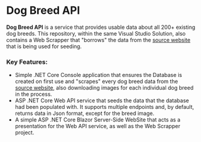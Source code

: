 # Dog Breed API
**Dog Breed API** is a service that provides usable data about all 200+ existing dog breeds. This repository, within the same Visual Studio Solution, also contains a Web Scrapper that "borrows" the data from the [source website](http://www.vetstreet.com/dogs) that is being used for seeding.

### Key Features:
* Simple .NET Core Console application that ensures the Database is created on first use and "scrapes" every dog breed data from the [source website](http://www.vetstreet.com/dogs), also downloading images for each individual dog breed in the process.
* ASP .NET Core Web API service that seeds the data that the database had been populated with. It supports multiple endpoints and, by default, returns data in Json format, except for the breed image.
* A simple ASP .NET Core Blazor Server-Side WebSite that acts as a presentation for the Web API service, as well as the Web Scrapper project.
